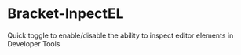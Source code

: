 Bracket-InpectEL
================

Quick toggle to enable/disable the ability to inspect editor elements in Developer Tools
